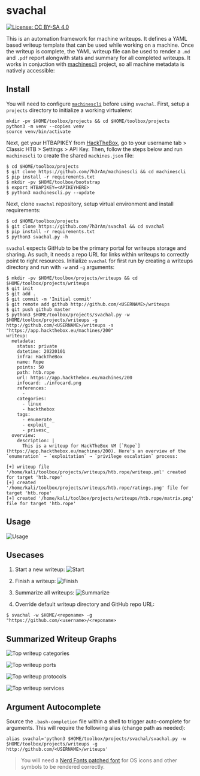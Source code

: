 # svachal

[![License: CC BY-SA 4.0](https://raw.githubusercontent.com/7h3rAm/7h3rAm.github.io/master/static/files/ccbysa4.svg)](https://creativecommons.org/licenses/by-sa/4.0/)

This is an automation framework for machine writeups. It defines a YAML based writeup template that can be used while working on a machine. Once the writeup is complete, the YAML writeup file can be used to render a `.md` and `.pdf` report alongwith stats and summary for all completed writeups. It works in conjuction with [machinescli](https://github.com/7h3rAm/machinescli) project, so all machine metadata is natively accessible:

## Install

You will need to configure [`machinescli`](https://github.com/7h3rAm/machinescli) before using `svachal`.  First, setup a `projects` directory to initialize a working virtualenv:

```
mkdir -pv $HOME/toolbox/projects && cd $HOME/toolbox/projects
python3 -m venv --copies venv
source venv/bin/activate
```

Next, get your HTBAPIKEY from [HackTheBox](https://www.hackthebox.com/home/settings), go to your username tab > Classic HTB > Settings > API Key. Then, follow the steps below and run `machinescli` to create the shared `machines.json` file:

```
$ cd $HOME/toolbox/projects
$ git clone https://github.com/7h3rAm/machinescli && cd machinescli
$ pip install -r requirements.txt
$ mkdir -pv $HOME/toolbox/bootstrap
$ export HTBAPIKEY=<APIKEYHERE>
$ python3 machinescli.py --update
```

Next, clone `svachal` repository, setup virtual environment and install requirements:

```
$ cd $HOME/toolbox/projects
$ git clone https://github.com/7h3rAm/svachal && cd svachal
$ pip install -r requirements.txt
$ python3 svachal.py -h
```

`svachal` expects GitHub to be the primary portal for writeups storage and sharing. As such, it needs a repo URL for links within writeups to correctly point to right resources. Initialize `svachal` for first run by creating a writeups directory and run with `-w` and `-g` arguments:

```
$ mkdir -pv $HOME/toolbox/projects/writeups && cd $HOME/toolbox/projects/writeups
$ git init
$ git add .
$ git commit -m 'Initial commit'
$ git remote add github http://github.com/<USERNAME>/writeups
$ git push github master
$ python3 $HOME/toolbox/projects/svachal.py -w $HOME/toolbox/projects/writeups -g http://github.com/<USERNAME>/writeups -s "https://app.hackthebox.eu/machines/200"
writeup:
  metadata:
    status: private
    datetime: 20220101
    infra: HackTheBox
    name: Rope
    points: 50
    path: htb.rope
    url: https://app.hackthebox.eu/machines/200
    infocard: ./infocard.png
    references:
      -
    categories:
      - linux
      - hackthebox
    tags:
      - enumerate_
      - exploit_
      - privesc_
  overview:
    description: |
      This is a writeup for HackTheBox VM [`Rope`](https://app.hackthebox.eu/machines/200). Here's an overview of the `enumeration` → `exploitation` → `privilege escalation` process:

[+] writeup file '/home/kali/toolbox/projects/writeups/htb.rope/writeup.yml' created for target 'htb.rope'
[+] created '/home/kali/toolbox/projects/writeups/htb.rope/ratings.png' file for target 'htb.rope'
[+] created '/home/kali/toolbox/projects/writeups/htb.rope/matrix.png' file for target 'htb.rope'
```

## Usage
![Usage](svachal01.png)

## Usecases
1. Start a new writeup:
![Start](svachal02.png)

1. Finish a writeup:
![Finish](svachal03.png)

1. Summarize all writeups:
![Summarize](svachal04.png)

1. Override default writeup directory and GitHub repo URL:
```console
$ svachal -w $HOME/<reponame> -g "https://github.com/<username>/<reponame>
```

## Summarized Writeup Graphs

![Top writeup categories](top_categories.png)

![Top writeup ports](top_ports.png)

![Top writeup protocols](top_protocols.png)

![Top writeup services](top_services.png)


## Argument Autocomplete
Source the `.bash-completion` file within a shell to trigger auto-complete for arguments. This will require the following alias (change path as needed): 
```console
alias svachal='python3 $HOME/toolbox/projects/svachal/svachal.py -w $HOME/toolbox/projects/writeups -g http://github.com/<USERNAME>/writeups'
```

> You will need a [Nerd Fonts patched font](https://github.com/ryanoasis/nerd-fonts/tree/master/patched-fonts) for OS icons and other symbols to be rendered correctly.
